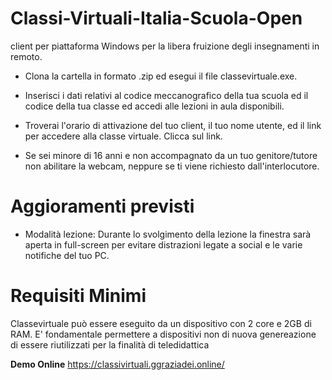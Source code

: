 # Classi-Virtuali-Italia-Scuola-Open
client per piattaforma Windows per la libera fruizione degli insegnamenti in remoto. 

- Clona la cartella in formato .zip ed esegui il file classevirtuale.exe.

- Inserisci i dati relativi al codice meccanografico della tua scuola ed il codice della tua classe ed accedi alle lezioni in aula disponibili.

- Troverai l'orario di attivazione del tuo client, il tuo nome utente, ed il link per accedere alla classe virtuale. Clicca sul link. 

- Se sei minore di 16 anni e non accompagnato da un tuo genitore/tutore non abilitare la webcam, neppure se ti viene richiesto dall'interlocutore.


# Aggioramenti previsti

- Modalità lezione: Durante lo svolgimento della lezione la finestra sarà aperta in full-screen per evitare distrazioni legate a social e le varie notifiche del tuo PC.

# Requisiti Minimi
Classevirtuale può essere eseguito da un dispositivo con 2 core e 2GB di RAM. E' fondamentale permettere a dispositivi non di nuova genereazione di essere riutilizzati per la finalità di teledidattica


**Demo Online** https://classivirtuali.ggraziadei.online/
